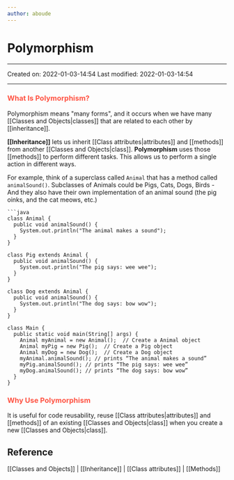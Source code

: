 ```yaml
---
author: aboude
---
```

# Polymorphism
___

Created on: 2022-01-03-14:54
Last modified: 2022-01-03-14:54

___
### <span style="color: #ff5545;text-transform: capitalize;">what is polymorphism?</span>
Polymorphism means "many forms", and it occurs when we have many [[Classes and Objects|classes]] that are related to each other by [[inheritance]].

**[[Inheritance]]** lets us inherit [[Class attributes|attributes]] and [[methods]] from another [[Classes and Objects|class]]. **Polymorphism** uses those [[methods]] to perform different tasks. This allows us to perform a single action in different ways.

For example, think of a superclass called `Animal` that has a method called `animalSound()`. Subclasses of Animals could be Pigs, Cats, Dogs, Birds - And they also have their own implementation of an animal sound (the pig oinks, and the cat meows, etc.)

```ad-example
```java
class Animal {
  public void animalSound() {
    System.out.println("The animal makes a sound");
  }
}

class Pig extends Animal {
  public void animalSound() {
    System.out.println("The pig says: wee wee");
  }
}

class Dog extends Animal {
  public void animalSound() {
    System.out.println("The dog says: bow wow");
  }
}

class Main {
  public static void main(String[] args) {
    Animal myAnimal = new Animal();  // Create a Animal object
    Animal myPig = new Pig();  // Create a Pig object
    Animal myDog = new Dog();  // Create a Dog object
    myAnimal.animalSound(); // prints “The animal makes a sound”
    myPig.animalSound(); // prints “The pig says: wee wee”
    myDog.animalSound(); // prints “The dog says: bow wow”
  }
}
```

### <span style="color: #ff5545;text-transform: capitalize;">Why use polymorphism</span>
It is useful for code reusability, reuse [[Class attributes|attributes]] and [[methods]] of an existing [[Classes and Objects|class]] when you create a new [[Classes and Objects|class]].

## Reference
[[Classes and Objects]] | [[Inheritance]] | [[Class attributes]] | [[Methods]]